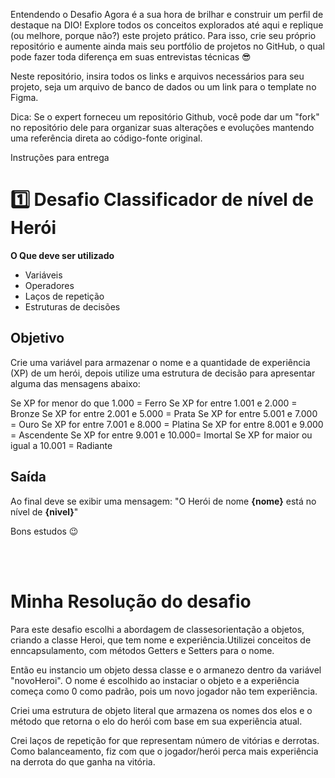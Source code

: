 Entendendo o Desafio 
Agora é a sua hora de brilhar e construir um perfil de destaque na DIO! Explore todos os conceitos explorados até aqui e replique (ou melhore, porque não?) este projeto prático. Para isso, crie seu próprio repositório e aumente ainda mais seu portfólio de projetos no GitHub, o qual pode fazer toda diferença em suas entrevistas técnicas 😎
 
Neste repositório, insira todos os links e arquivos necessários para seu projeto, seja um arquivo de banco de dados ou um link para o template no Figma.
 
Dica: Se o expert forneceu um repositório Github, você pode dar um "fork" no repositório dele para organizar suas alterações e evoluções mantendo uma referência direta ao código-fonte original.
 
Instruções para entrega
# 1️⃣ Desafio Classificador de nível de Herói

**O Que deve ser utilizado**

- Variáveis
- Operadores
- Laços de repetição
- Estruturas de decisões

## Objetivo

Crie uma variável para armazenar o nome e a quantidade de experiência (XP) de um herói, depois utilize uma estrutura de decisão para apresentar alguma das mensagens abaixo:

Se XP for menor do que 1.000 = Ferro
Se XP for entre 1.001 e 2.000 = Bronze
Se XP for entre 2.001 e 5.000 = Prata
Se XP for entre 5.001 e 7.000 = Ouro
Se XP for entre 7.001 e 8.000 = Platina
Se XP for entre 8.001 e 9.000 = Ascendente
Se XP for entre 9.001 e 10.000= Imortal
Se XP for maior ou igual a 10.001 = Radiante

## Saída

Ao final deve se exibir uma mensagem:
"O Herói de nome **{nome}** está no nível de **{nivel}**"

 
 
 
Bons estudos 😉

<br>
<br>

# Minha Resolução do desafio

Para este desafio escolhi a abordagem de classesorientação a objetos, criando a classe Heroi, que tem nome e experiência.Utilizei conceitos de enncapsulamento, com métodos Getters e Setters para o nome.

Então eu instancio um objeto dessa classe e o armanezo dentro da variável "novoHeroi". O nome é escolhido ao instaciar o objeto e a experiência começa como 0 como padrão, pois um novo jogador não tem experiência. 

Criei uma estrutura de objeto literal que armazena os nomes dos elos e o método que retorna o elo do herói com base em sua experiência atual.

Crei laços de repetição for que representam número de vitórias e derrotas. Como balanceamento, fiz com que o jogador/herói perca mais experiência na derrota do que ganha na vitória.
